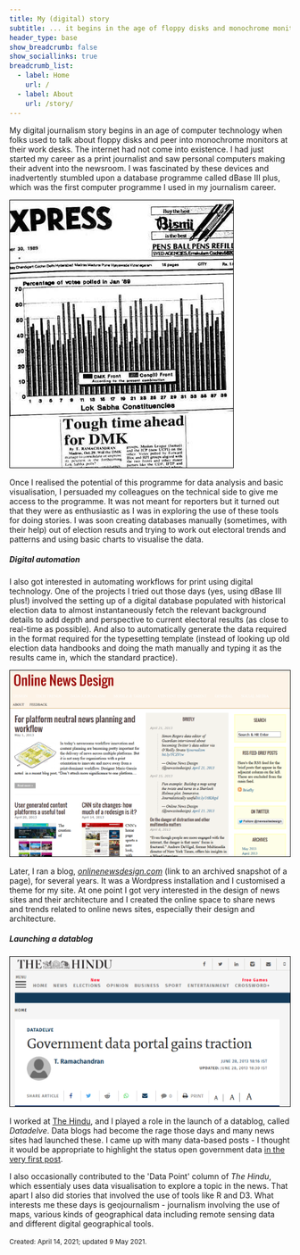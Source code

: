 ```yaml
---
title: My (digital) story
subtitle: ... it begins in the age of floppy disks and monochrome monitors
header_type: base
show_breadcrumb: false
show_sociallinks: true 
breadcrumb_list:
  - label: Home
    url: /
  - label: About
    url: /story/
---
```


My digital journalism story begins in an age of computer technology when folks used to talk about floppy disks and peer into monochrome monitors at their work desks. The internet had not come into existence. I had just started my career as a print journalist and saw personal computers making their advent into the newsroom. I was fascinated by these devices and inadvertently stumbled upon a database programme called dBase III plus,  which was the first computer programme I used in my journalism career. 

![Front-page screenshot of story plus chart](/docs/assets/img/site/about1.jpg)

Once I realised the potential of this programme for data analysis and basic visualisation, I persuaded my colleagues on the technical side to give me access to the programme. It was not meant for reporters but it turned out that they were as enthusiastic as I was in exploring the use of these tools for doing stories.  I was soon creating databases manually (sometimes, with their help) out of election resuts and trying to work out electoral trends and patterns and using basic charts to visualise the data.

##### Digital automation 
I also got interested in automating workflows for print using digital technology. One of the projects I tried out those days (yes, using dBase III plus!) involved the setting up of a digital database populated with historical election data to almost instantaneously fetch the relevant background details to add depth and perspective to current electoral results  (as close to real-time as possible). And also to automatically generate the data required in the format required for the typesetting template (instead of looking up old election data handbooks and doing the math manually and typing it as the results came in, which the standard practice).

![Screenshot of Onlinenewsdesign.com](/docs/assets/img/site/content2.png) 

Later, I ran a blog, <em>[onlinenewsdesign.com](https://web.archive.org/web/20140312171422/http://www.onlinenewsdesign.com/)</em> (link to an archived snapshot of a page), for several years. It was a Wordpress installation and I customised a theme for my site. At one point I got very interested in the design of news sites and their architecture and I created the online space to share news and trends related to online news sites, especially their design and architecture.  

<h5>Launching a datablog</h5>

![Screenshot of Datadelve story](/docs/assets/img/site/content3.png) 

I worked at [The Hindu](https://thehindu.com/), and I played a role in the launch of a datablog, called *Datadelve*. Data blogs had become the rage those days and many news sites had launched these. I came up with many data-based posts - I thought it would be appropriate to highlight the status open government data [in the very first post](https://www.thehindu.com/opinion/blogs/blog-datadelve/article4860374.ece).

I also occasionally contributed to the 'Data Point' column of *The Hindu*, which essentialy uses data visualisation to explore a topic in the news. That apart I also did stories that involved the use of tools like R and D3. What interests me these days is geojournalism -  journalism involving the use of maps, various kinds of geographical data including remote sensing data and different digital geographical tools. 

<small>Created: April 14, 2021; updated 9 May 2021.</small>
